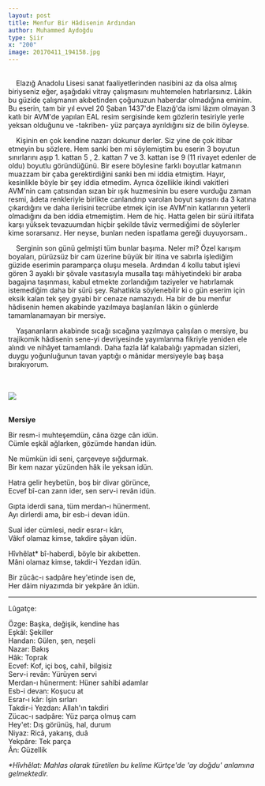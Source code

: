 ```yaml
---
layout: post
title: Menfur Bir Hâdisenin Ardından
author: Muhammed Aydoğdu
type: Şiir
x: "200"
image: 20170411_194158.jpg
---
```

<br/>
&nbsp;&nbsp;&nbsp;&nbsp;Elazığ Anadolu Lisesi sanat faaliyetlerinden nasibini az da olsa almış biriyseniz eğer, aşağıdaki vitray çalışmasını muhtemelen hatırlarsınız. Lâkin bu güzide çalışmanın akıbetinden çoğunuzun haberdar olmadığına eminim. Bu eserin, tam bir yıl evvel 20 Şaban 1437'de Elazığ'da ismi lâzım olmayan 3 katlı bir AVM'de yapılan EAL resim sergisinde kem gözlerin tesiriyle yerle yeksan olduğunu ve -takriben- yüz parçaya ayrıldığını siz de bilin öyleyse.

&nbsp;&nbsp;&nbsp;&nbsp;Kişinin en çok kendine nazarı dokunur derler. Siz yine de çok itibar etmeyin bu sözlere. Hem sanki ben mi söylemiştim bu eserin 3 boyutun sınırlarını aşıp 1. kattan 5 , 2. kattan 7 ve 3. kattan ise 9 (11 rivayet edenler de oldu) boyutlu göründüğünü. Bir esere böylesine farklı boyutlar katmanın muazzam bir çaba gerektirdiğini sanki ben mi iddia etmiştim. Hayır, kesinlikle böyle bir şey iddia etmedim. Ayrıca özellikle ikindi vakitleri AVM'nin cam çatısından sızan bir ışık huzmesinin bu esere vurduğu zaman resmi, âdeta renkleriyle birlikte canlandırıp varolan boyut sayısını da 3 katına çıkardığını ve daha ilerisini tecrübe etmek için ise AVM'nin katlarının yeterli olmadığını da ben iddia etmemiştim. Hem de hiç. Hatta gelen bir sürü iltifata karşı yüksek tevazuumdan hiçbir şekilde tâviz vermediğimi de söylerler kime sorarsanız. Her neyse, bunları neden ispatlama gereği duyuyorsam..

&nbsp;&nbsp;&nbsp;&nbsp;Serginin son günü gelmişti tüm bunlar başıma. Neler mi? Özel karışım boyaları, pürüzsüz bir cam üzerine büyük bir itina ve sabırla işlediğim güzide eserimin paramparça oluşu mesela. Ardından 4 kollu tabut işlevi gören 3 ayaklı bir şövale vasıtasıyla musalla taşı mâhiyetindeki bir araba bagajına taşınması, kabul etmekte zorlandığım taziyeler ve hatırlamak istemediğim daha bir sürü şey. Rahatlıkla söylenebilir ki o gün eserim için eksik kalan tek şey gıyabi bir cenaze namazıydı. Ha bir de bu menfur hâdisenin hemen akabinde yazılmaya başlanılan lâkin o günlerde tamamlanamayan bir mersiye.

&nbsp;&nbsp;&nbsp;&nbsp;Yaşananların akabinde sıcağı sıcağına yazılmaya çalışılan o mersiye, bu trajikomik hâdisenin sene-yi devriyesinde yayımlanma fikriyle yeniden ele alındı ve nihâyet tamamlandı. Daha fazla lâf kalabalığı yapmadan sizleri, duygu yoğunluğunun tavan yaptığı o mânidar mersiyeyle baş başa bırakıyorum.

<br/>
<br/>
<img src="http://ceriha.com/images/20170411_194158.jpg" class="img-responsive" class="img-thumbnail">
<br/>
<br/>

__Mersiye__

Bir resm-i muhteşemdün, câna özge cân idün.  
Cümle eşkâl ağlarken, gözümde handan idün.  

Ne mümkün idi seni, çarçeveye sığdurmak.  
Bir kem nazar yüzünden hâk ile yeksan idün.  

Hatra gelir heybetün, boş bir divar görünce,  
Ecvef bî-can zann ider, sen serv-i revân idün.  

Gıpta iderdi sana, tüm merdan-ı hünerment.  
Ayı dirlerdi ama, bir esb-i devan idün.  

Sual ider cümlesi, nedir esrar-ı kârı,  
Vâkıf olamaz kimse, takdire şâyan idün.  

Hîvhêlat* bî-haberdi, böyle bir akıbetten.  
Mâni olamaz kimse, takdir-i Yezdan idün.  

Bir zücâc-ı sadpâre hey'etinde isen de,  
Her dâim niyazımda bir yekpâre ân idün.  

---

Lûgatçe:

Özge: Başka, değişik, kendine has  
Eşkâl: Şekiller  
Handan: Gülen, şen, neşeli  
Nazar: Bakış  
Hâk: Toprak  
Ecvef: Kof, içi boş, cahil, bilgisiz  
Serv-i revân: Yürüyen servi  
Merdan-ı hünerment: Hüner sahibi adamlar  
Esb-i devan: Koşucu at  
Esrar-ı kâr: İşin sırları  
Takdir-i Yezdan: Allah'ın takdiri  
Zücac-ı sadpâre: Yüz parça olmuş cam  
Hey'et: Dış görünüş, hal, durum  
Niyaz: Ricâ, yakarış, duâ  
Yekpâre: Tek parça  
Ân: Güzellik  

_*Hîvhêlat: Mahlas olarak türetilen bu kelime Kürtçe'de 'ay doğdu' anlamına gelmektedir._
